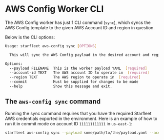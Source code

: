 # AWS Config Worker CLI

The AWS Config worker has just 1 CLI command (`sync`), which syncs the AWS Config template to the given AWS Account ID and region in question.

Below is the CLI options:

```bash
Usage: starfleet aws-config sync [OPTIONS]

  This will sync the AWS Config payload in the desired account and region.

Options:
  --payload FILENAME  This is the worker payload YAML  [required]
  --account-id TEXT   The AWS account ID to operate in  [required]
  --region TEXT       The AWS region to operate in  [required]
  --commit            Must be supplied for changes to be made
  --help              Show this message and exit.
```

## The `aws-config sync` command
Running the sync command requires that you have the required Starfleet AWS credentials exported in the environment. Here is an example of how to run it in commit mode on account ID `111111111111` in `us-east-1`:

```bash
starfleet aws-config sync --payload some/path/to/the/payload.yaml --account-id 111111111111 --region us-east-1 --commit
```
